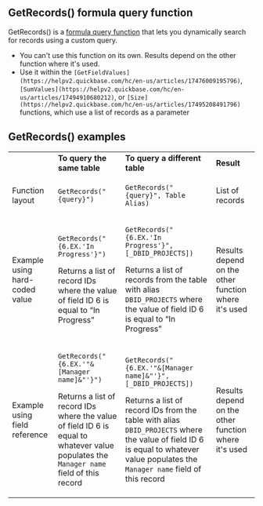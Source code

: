 ## GetRecords() formula query function

GetRecords() is a [formula query function](https://helpv2.quickbase.com/hc/en-us/articles/4570286674196) that lets you dynamically search for records using a custom query. 

-   You can't use this function on its own. Results depend on the other function where it's used.
-   Use it within the `[GetFieldValues](https://helpv2.quickbase.com/hc/en-us/articles/17476009195796)`, `[SumValues](https://helpv2.quickbase.com/hc/en-us/articles/17494910680212)`, or `[Size](https://helpv2.quickbase.com/hc/en-us/articles/17495208491796)` functions, which use a list of records as a parameter

## GetRecords() examples

<table><tbody><tr><td>&nbsp;</td><td><strong>To query the same table</strong></td><td><strong>To query a different table</strong></td><td><strong>Result</strong></td></tr><tr><td>Function layout</td><td><p><code>GetRecords("{query}")</code></p></td><td><p><code>GetRecords("{query}", Table Alias)</code></p></td><td><p>List of records</p></td></tr><tr><td>Example using hard-coded value</td><td><p><code>GetRecords("{6.EX.'In Progress'}")</code></p><p>Returns a list of record IDs where the value of field ID 6 is equal to “In Progress”</p></td><td><p><code>GetRecords("{6.EX.'In Progress'}", [_DBID_PROJECTS])</code></p><p>Returns a list of records from the table with alias <code>DBID_PROJECTS</code> where the value of field ID 6 is equal to “In Progress”</p></td><td><p>Results depend on the other function where it's used</p></td></tr><tr><td>Example using field reference</td><td><p><code>GetRecords("{6.EX.'"&amp;[Manager name]&amp;"'}")</code></p><p>Returns a list of record IDs where the value of field ID 6 is equal to whatever value populates the <code>Manager name</code> field of this record</p></td><td><p><code>GetRecords("{6.EX.'"&amp;[Manager name]&amp;"'}",[_DBID_PROJECTS])</code></p><p>Returns a list of record IDs from the table with alias <code>DBID_PROJECTS</code> where the value of field ID 6 is equal to whatever value populates the <code>Manager name</code> field of this record</p></td><td><p>Results depend on the other function where it's used</p></td></tr></tbody></table>